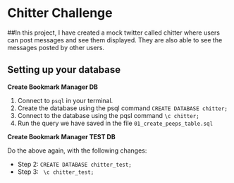 Chitter Challenge
=================

##In this project, I have created a mock twitter called chitter where users can post messages and see them displayed. They are also able to see the messages posted by other users.

## Setting up your database

**Create Bookmark Manager DB**

1. Connect to ```psql``` in your terminal.
2. Create the database using the psql command ```CREATE DATABASE chitter;```
3. Connect to the database using the pqsl command ```\c chitter;```
4. Run the query we have saved in the file ```01_create_peeps_table.sql```

**Create Bookmark Manager TEST DB**

Do the above again, with the following changes:

- Step 2: ```CREATE DATABASE chitter_test;```
- Step 3: ``` \c chitter_test;```
